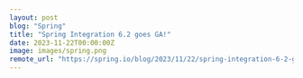 ```yaml
---
layout: post
blog: "Spring"
title: "Spring Integration 6.2 goes GA!"
date: 2023-11-22T00:00:00Z
image: images/spring.png
remote_url: "https://spring.io/blog/2023/11/22/spring-integration-6-2-goes-ga"
---
```

